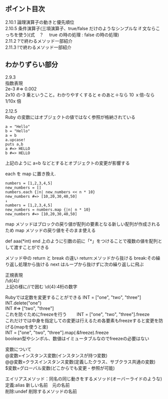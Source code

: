 ## ポイント目次

2.10.1 論理演算子の動きと優先順位<br>
2.10.5 条件演算子(三項演算子、true/false だけのようなシンプルな if 文ならこっちを使う)(式　？　 true の時の処理 : false の時の処理)<br>
2.11.2 ?で終わるメソッド一部紹介<br>
2.11.3 !で終わるメソッド一部紹介

## わかりずらい部分

2.9.3<br>
指数表現<br>
2e-3 #=> 0.002<br>
2x10 の-3 乗ということ。わかりやすくすると e のあと＋なら 10 ｘ倍-なら 1/10x 倍

2.12.5<br>
Ruby の変数にはオブジェクトの値ではなく参照が格納されている

```
a = "Hello"
b = "Hello"
a = b
a.upcase!
puts a,b
a #=> HELLO
b #=> HELLO
```

上記のように a=b などとするとオブジェクトの変更が影響する

each を map に置き換え.

```
numbers = [1,2,3,4,5]
new_numbers = []
numbers.each {|n| new_numbers << n * 10}
new_numbers #=> [10,20,30,40,50]
↓
numbers = [1,2,3,4,5]
new_numbers = numbers.map {|n| n * 10}
new_numbers #=> [10,20,30,40,50]
```

map メソッドはブロックの戻り値が配列の要素となる新しい配列が作成されるため map メソッドの戻り値をそのまま使える

def aaa(\*int)
end
上のように引数の前に「\*」をつけることで複数の値を配列として渡すことができる

メソッド中の return と break の違い
return:メソッドから抜ける
break:その繰り返し処理から抜ける
next はループから抜けずに次の繰り返しに飛ぶ  

正規表現  
/\d{4}/  
上記の様に//で囲む
\d{4}:4桁の数字  

Rubyでは定数を変更することができる
INT = ["one", "two", "three"]  
INT.delete("one")  
INT #=> ["two", "three"]  
これを防ぐためにfreezeを行う　　
INT = ["one", "two", "three"].freeze  
これだけでは中身を指定しての変更は行えるため各要素もfreezeすると変更を防げる(mapを使うと楽)  
INT = ["one", "two", "three"].map(:&freeze).freeze  
boolean型やシンボル、数値はイミュータブルなのでfreezeの必要はない  

変数について  
@変数=インスタンス変数(インスタンスが持つ変数)  
@@変数=クラスインスタンス変数(定義したクラス、サブクラス共通の変数)  
$変数=グローバル変数(どこからでも変更・参照が可能)

エイリアスメソッド：同名の同じ動きをするメソッド(オーバーライドのような)  
定義:alias 新しい名前　元の名前  
削除:undef 削除するメソッドの名前

